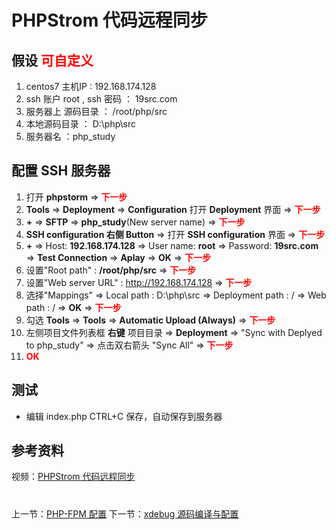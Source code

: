 # PHPStrom 代码远程同步

## 假设 <font color="#FF0000">可自定义</font>
1. centos7 主机IP : 192.168.174.128
2. ssh 账户 root , ssh 密码 ： 19src.com
3. 服务器上 源码目录 ： /root/php/src
4. 本地源码目录 ： D:\php\src
5. 服务器名 ：php_study

## 配置 SSH 服务器
1. 打开 **phpstorm** => <font color=#FF0000>  **下一步**</font>
2. **Tools** => **Deployment** => **Configuration** 打开 **Deployment** 界面 => <font color=#FF0000>  **下一步**</font>
3. **+** => **SFTP** => **php_study**(New server name) => <font color=#FF0000>  **下一步**</font>
4. **SSH configuration 右侧 Button** => 打开 **SSH configuration** 界面 => <font color=#FF0000>  **下一步**</font>
5. **+** => Host: **192.168.174.128** => User name: **root** => Password: **19src.com** => **Test Connection** => **Aplay** => **OK** => <font color=#FF0000>  **下一步**</font>
6. 设置"Root path" : **/root/php/src** => <font color=#FF0000>  **下一步**</font>
7. 设置"Web server URL" : http://192.168.174.128 => <font color=#FF0000>  **下一步**</font>
8. 选择"Mappings" => Local path : D:\php\src => Deployment path : / => Web path : / => **OK** => <font color=#FF0000>  **下一步**</font>
9. 勾选 **Tools** => **Tools** => **Automatic Upload (Always)** => <font color=#FF0000>  **下一步**</font>
10. 左侧项目文件列表框  **右键** 项目目录 => **Deployment** => "Sync with Deplyed to php_study" => 点击双右箭头 "Sync All" => <font color=#FF0000>  **下一步**</font>
11. <font color=#FF0000>**OK**</font>

## 测试
- 编辑 index.php CTRL+C 保存，自动保存到服务器

## 参考资料
视频：[PHPStrom 代码远程同步](https://study.163.com/course/introduction.htm?courseId=1211778804&share=2&shareId=480000002265446#/courseDetail?tab=1 "PHPStrom 代码远程同步")

#
上一节：[PHP-FPM 配置](http://www.19src.com/7.html)
下一节：[xdebug 源码编译与配置](http://www.19src.com/9.html)